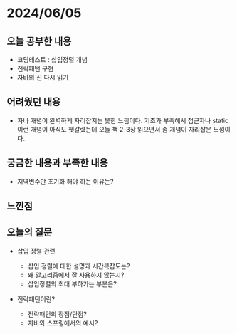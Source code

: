# 2024/06/05
## 오늘 공부한 내용
- 코딩테스트 : 삽입정렬 개념
- 전략패턴 구현
- 자바의 신 다시 읽기

## 어려웠던 내용
- 자바 개념이 완벽하게 자리잡지는 못한 느낌이다.
기초가 부족해서 접근자나 static 이런 개념이 아직도 헷갈렸는데
오늘 책 2-3장 읽으면서 좀 개념이 자리잡은 느낌이다. 

## 궁금한 내용과 부족한 내용
- 지역변수만 초기화 해야 하는 이유는?



## 느낀점


## 오늘의 질문
- 삽입 정렬 관련
    - 삽입 정렬에 대한 설명과 시간복잡도는?
    - 왜 알고리즘에서 잘 사용하지 않는지?
    - 삽입정렬의 최대 부하가는 부분은?

- 전략패턴이란?
    - 전략패턴의 장점/단점?
    - 자바와 스프링에서의 예시?